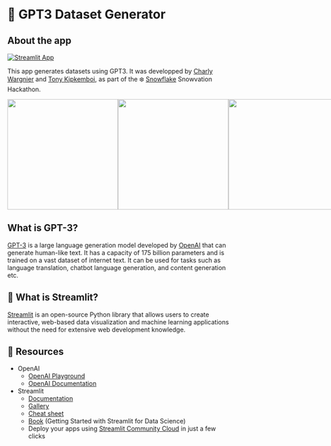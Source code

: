 # 🤖 GPT3 Dataset Generator

## About the app

[![Streamlit App](https://static.streamlit.io/badges/streamlit_badge_black_white.svg)](https://gpt3-dataset-generator.streamlit.app/)

This app generates datasets using GPT3. It was developped by [Charly Wargnier](https://twitter.com/DataChaz) and [Tony Kipkemboi](https://twitter.com/_townee), as part of the ❄️ [Snowflake](https://www.snowflake.com/en/) Snowvation Hackathon.

<div style="display:flex;">
  <img src="https://user-images.githubusercontent.com/27242399/208650139-8f6bd9bc-bf38-4a6e-886c-a2d93a350335.png" height="250">
  <img src="https://user-images.githubusercontent.com/27242399/208647034-47fdbb66-29eb-4e6a-a6a3-311650d2cfc1.png" height="250">
    <img src="https://user-images.githubusercontent.com/27242399/208649050-55c9d615-95a1-44c2-8262-87423c2e62ae.png" height="250">

</div>

## What is GPT-3?

[GPT-3](https://en.wikipedia.org/wiki/GPT-3) is a large language generation model developed by [OpenAI](https://openai.com/) that can generate human-like text. It has a capacity of 175 billion parameters and is trained on a vast dataset of internet text. It can be used for tasks such as language translation, chatbot language generation, and content generation etc.

## 🎈 What is Streamlit?

[Streamlit](https://streamlit.io) is an open-source Python library that allows users to create interactive, web-based data visualization and machine learning applications without the need for extensive web development knowledge.

## 📖 Resources

- OpenAI
  - [OpenAI Playground](https://beta.openai.com/playground)
  - [OpenAI Documentation](https://beta.openai.com/docs)    
- Streamlit
  - [Documentation](https://docs.streamlit.io/)
  - [Gallery](https://streamlit.io/gallery)
  - [Cheat sheet](https://docs.streamlit.io/library/cheatsheet)
  - [Book](https://www.amazon.com/dp/180056550X) (Getting Started with Streamlit for Data Science)
  - Deploy your apps using [Streamlit Community Cloud](https://streamlit.io/cloud) in just a few clicks
